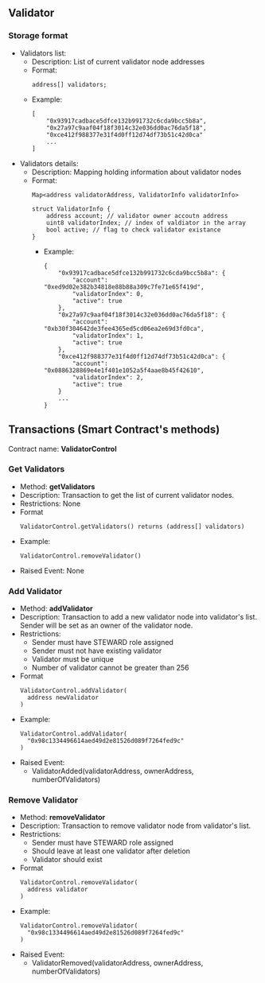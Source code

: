 ## Validator

### Storage format

* Validators list:
    * Description: List of current validator node addresses
    * Format:
        ```
        address[] validators;
        ```
    * Example:
      ```
      [
          "0x93917cadbace5dfce132b991732c6cda9bcc5b8a",
          "0x27a97c9aaf04f18f3014c32e036dd0ac76da5f18",  
          "0xce412f988377e31f4d0ff12d74df73b51c42d0ca"  
          ...
      ]
      ```
* Validators details:
    * Description: Mapping holding information about validator nodes
    * Format:
        ```
        Map<address validatorAddress, ValidatorInfo validatorInfo>

        struct ValidatorInfo {
            address account; // validator owner accoutn address
            uint8 validatorIndex; // index of valdiator in the array
            bool active; // flag to check validator existance
        }
        ```
      * Example:
        ```
        {
            "0x93917cadbace5dfce132b991732c6cda9bcc5b8a": {
                "account": "0xed9d02e382b34818e88b88a309c7fe71e65f419d",
                "validatorIndex": 0,
                "active": true
            },
            "0x27a97c9aaf04f18f3014c32e036dd0ac76da5f18": {
                "account": "0xb30f304642de3fee4365ed5cd06ea2e69d3fd0ca",
                "validatorIndex": 1,
                "active": true
            },
            "0xce412f988377e31f4d0ff12d74df73b51c42d0ca": {
                "account": "0x0886328869e4e1f401e1052a5f4aae8b45f42610",
                "validatorIndex": 2,
                "active": true
            }
            ...
        }
        ```

## Transactions (Smart Contract's methods)

Contract name: **ValidatorControl**

### Get Validators

* Method: **getValidators**
* Description: Transaction to get the list of current validator nodes.
* Restrictions: None
* Format
    ```
    ValidatorControl.getValidators() returns (address[] validators)
    ```
* Example:
    ```
    ValidatorControl.removeValidator()
    ```
* Raised Event: None

### Add Validator

* Method: **addValidator**
* Description: Transaction to add a new validator node into validator's list. Sender will be set as an owner of the validator node. 
* Restrictions:
  * Sender must have STEWARD role assigned
  * Sender must not have existing validator 
  * Validator must be unique
  * Number of validator cannot be greater than 256
* Format
    ```
    ValidatorControl.addValidator(
      address newValidator
    )
    ```
* Example:
    ```
    ValidatorControl.addValidator(
      "0x98c1334496614aed49d2e81526d089f7264fed9c"
    )
    ```
* Raised Event:
    * ValidatorAdded(validatorAddress, ownerAddress, numberOfValidators)

### Remove Validator

* Method: **removeValidator**
* Description: Transaction to remove validator node from validator's list.
* Restrictions:
    * Sender must have STEWARD role assigned
    * Should leave at least one validator after deletion
    * Validator should exist
* Format
    ```
    ValidatorControl.removeValidator(
      address validator
    )
    ```
* Example:
    ```
    ValidatorControl.removeValidator(
      "0x98c1334496614aed49d2e81526d089f7264fed9c"
    )
    ```
* Raised Event:
    * ValidatorRemoved(validatorAddress, ownerAddress, numberOfValidators)
